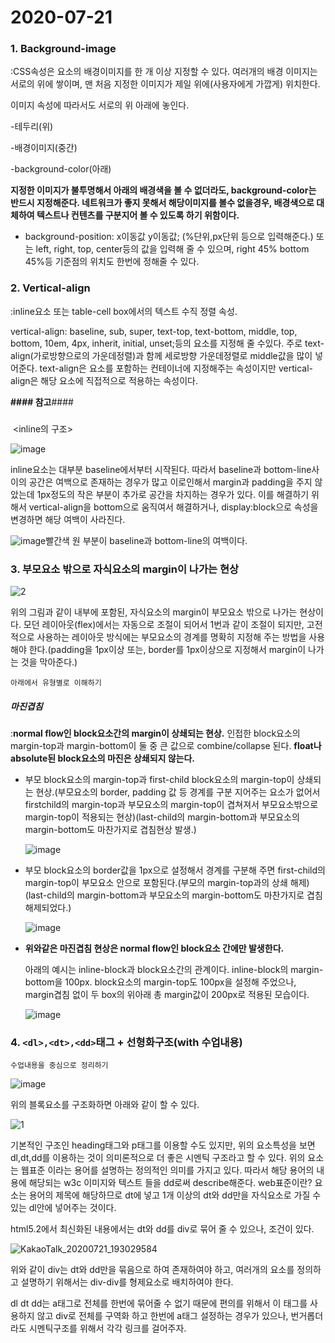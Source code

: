 # 2020-07-21

### 1. Background-image

:CSS속성은 요소의 배경이미지를 한 개 이상 지정할 수 있다. 여러개의 배경 이미지는 서로의 위에 쌓이며, 맨 처음 지정한 이미지가 제일 위에(사용자에게 가깝게) 위치한다.

이미지 속성에 따라서도 서로의 위 아래에 놓인다.

-테두리(위)

-배경이미지(중간)

-background-color(아래)

**지정한 이미지가 불투명해서 아래의 배경색을 볼 수 없더라도, background-color는 반드시 지정해준다. 네트워크가 좋지 못해서 해당이미지를 볼수  없을경우, 배경색으로 대체하여 텍스트나 컨텐츠를 구분지어 볼 수 있도록 하기 위함이다.**

* background-position: x이동값  y이동값; (%단위,px단위 등으로 입력해준다.) 또는 left, right, top, center등의 값을 입력해 줄 수 있으며, right 45% bottom 45%등 기준점의 위치도 한번에 정해줄 수 있다.



### 2. Vertical-align

:inline요소 또는 table-cell box에서의 텍스트 수직 정렬 속성.

vertical-align: baseline, sub, super, text-top, text-bottom, middle, top, bottom, 10em, 4px, inherit, initial, unset;등의 요소를 지정해 줄 수있다. 주로 text-align(가로방향으로의 가운데정렬)과 함께 세로방향 가운데정렬로 middle값을 많이 넣어준다.  text-align은 요소를 포함하는 컨테이너에 지정해주는 속성이지만 vertical-align은 해당 요소에 직접적으로 적용하는 속성이다.

**#### 참고**####



### 

​                                                            <inline의 구조>

![image](https://user-images.githubusercontent.com/51959017/88045660-d56efc00-cb89-11ea-8a48-caf5ccdf5135.png)

inline요소는 대부분 baseline에서부터 시작된다. 따라서 baseline과 bottom-line사이의 공간은 여백으로 존재하는 경우가 많고 이로인해서 margin과 padding을 주지 않았는데 1px정도의 작은 부분이 추가로 공간을 차지하는 경우가 있다. 이를 해결하기 위해서 vertical-align을 bottom으로 움직여서 해결하거나, display:block으로 속성을 변경하면 해당 여백이 사라진다.

![image](https://user-images.githubusercontent.com/51959017/88047652-ea00c380-cb8c-11ea-8952-2fef9ac85854.png)빨간색 원 부분이 baseline과 bottom-line의 여백이다.

### 3. 부모요소 밖으로 자식요소의 margin이 나가는 현상

![2](https://user-images.githubusercontent.com/51959017/88042973-bf603c00-cb87-11ea-87e1-7384e527fb28.jpg)

위의 그림과 같이 내부에 포함된, 자식요소의 margin이 부모요소 밖으로 나가는 현상이다. 모던 레이아웃(flex)에서는 자동으로 조절이 되어서 1번과 같이 조절이 되지만, 고전적으로 사용하는 레이아웃 방식에는 부모요소의 경계를 명확히 지정해 주는 방법을 사용해야 한다.(padding을 1px이상 또는, border를 1px이상으로 지정해서 margin이 나가는 것을 막아준다.)

`아래에서 유형별로 이해하기`

##### 마진겹침

:**normal flow인 block요소간의 margin이 상쇄되는 현상.** 인접한 block요소의 margin-top과 margin-bottom이 둘 중 큰 값으로 combine/collapse 된다. **float나 absolute된 block요소의 마진은 상쇄되지 않는다.** 



* 부모 block요소의 margin-top과 first-child block요소의 margin-top이 상쇄되는 현상.(부모요소의 border, padding 값 등 경계를 구분 지어주는 요소가 없어서 firstchild의 margin-top과 부모요소의 margin-top이 겹쳐져서 부모요소밖으로 margin-top이 적용되는 현상)(last-child의 margin-bottom과 부모요소의 margin-bottom도 마찬가지로 겹침현상 발생.)

  ![image](https://user-images.githubusercontent.com/51959017/88124292-b911a480-cc07-11ea-8134-ab606d14b0c4.png)

  

* 부모 block요소의 border값을 1px으로 설정해서 경계를 구분해 주면 first-child의 margin-top이 부모요소 안으로 포함된다.(부모의 margin-top과의 상쇄 해제) (last-child의 margin-bottom과 부모요소의 margin-bottom도 마찬가지로 겹침 해제되었다.)

  ![image](https://user-images.githubusercontent.com/51959017/88123977-fb86b180-cc06-11ea-9fed-1e4354365973.png)

* **위와같은 마진겹침 현상은 normal flow인 block요소 간에만 발생한다.**

  아래의 예시는 inline-block과 block요소간의 관계이다. inline-block의 margin-bottom을 100px. block요소의 margin-top도 100px을 설정해 주었으나, margin겹침 없이 두 box의 위아래 총 margin값이 200px로 적용된 모습이다.

  ![image](https://user-images.githubusercontent.com/51959017/88124309-cb8bde00-cc07-11ea-8dbc-0dd96492ed53.png)



### 4. `<dl>,<dt>,<dd>`태그 + 선형화구조(with 수업내용)

`수업내용을 중심으로 정리하기`

![image](https://user-images.githubusercontent.com/51959017/88043291-3a295700-cb88-11ea-8994-52865f1b504e.png)

위의 블록요소를 구조화하면 아래와 같이 할 수 있다.

![1](https://user-images.githubusercontent.com/51959017/88042967-be2f0f00-cb87-11ea-82d7-0d8b178ad30b.jpg)

기본적인 구조인 heading태그와 p태그를 이용할 수도 있지만, 위의 요소특성을 보면 dl,dt,dd를 이용하는 것이 의미론적으로 더 좋은 시멘틱 구조라고 할 수 있다. 위의 요소는 웹표준 이라는 용어를 설명하는 정의적인 의미를 가지고 있다. 따라서 해당 용어의 내용에 해당되는 w3c 이미지와 텍스트 들을 dd로써 describe해준다. web표준이란? 요소는 용어의 제목에 해당하므로 dt에 넣고 1개 이상의 dt와 dd만을 자식요소로 가질 수 있는 dl안에 넣어주는 것이다.

html5.2에서 최신화된 내용에서는 dt와 dd를 div로 묶어 줄 수 있으나, 조건이 있다.

![KakaoTalk_20200721_193029584](https://user-images.githubusercontent.com/51959017/88044367-00a51b80-cb89-11ea-8103-2ab3a3e0c8cf.jpg)

위와 같이 div는 dt와 dd만을 묶음으로 하여 존재하여야 하고, 여러개의 요소를 정의하고 설명하기 위해서는 div-div를 형제요소로 배치하여야 한다.

dl dt dd는 a태그로 전체를 한번에 묶어줄 수 없기 때문에 편의를 위해서 이 태그를 사용하지 않고 div로 전체를 구역화 하고 한번에 a태그 설정하는 경우가 있으나, 번거롭더라도 시멘틱구조를 위해서 각각 링크를 걸어주자.